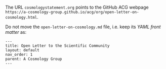 The URL `cosmologystatement.org` points to the GitHub ACG webpage `https://a-cosmology-group.github.io/acg/org/open-letter-on-cosmology.html`.

Do not move the `open-letter-on-cosmology.md` file, i.e. keep its *YAML front matter* as:
```
---
title: Open Letter to the Scientific Community
layout: default
nav_order: 1
parent: A Cosmology Group
---
```
